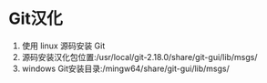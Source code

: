 # Git汉化

1. 使用 linux 源码安装 Git
2. 源码安装汉化包位置:/usr/local/git-2.18.0/share/git-gui/lib/msgs/
3. windows Git安装目录:/mingw64/share/git-gui/lib/msgs/



